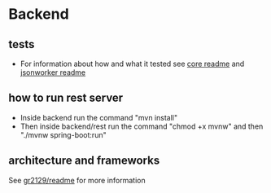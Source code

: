 # Backend

## tests

- For information about how and what it tested see [core readme](core/src/test/java/core/readme.md) and [jsonworker readme](core/src/test/java/jsonworker/readme.md)

## how to run rest server

- Inside backend run the command "mvn install"
- Then inside backend/rest run the command "chmod +x mvnw" and then "./mvnw spring-boot:run"

## architecture and frameworks

See [gr2129/readme](../readme.md) for more information
